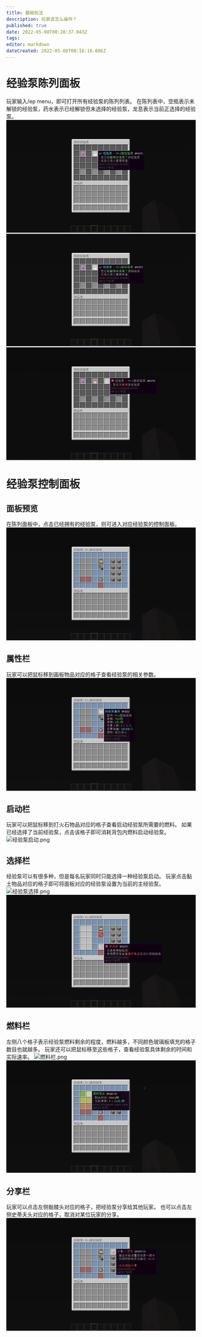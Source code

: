 ```yaml
---
title: 基础玩法
description: 玩家该怎么操作？
published: true
date: 2022-05-08T00:28:37.043Z
tags: 
editor: markdown
dateCreated: 2022-05-08T00:16:16.886Z
---
```


# 经验泵陈列面板
玩家输入/ep menu，即可打开所有经验泵的陈列列表。
在陈列表中，空瓶表示未解锁的经验泵，药水表示已经解锁但未选择的经验泵，龙息表示当前正选择的经验泵。
![px-1.png](/exppump/简介/px-1.png)![px-2.png](/exppump/简介/px-2.png)![px-3.png](/exppump/简介/px-3.png)

# 经验泵控制面板
## 面板预览
在陈列面板中，点击已经拥有的经验泵，则可进入对应经验泵的控制面板。
![控制面板.png](/exppump/简介/控制面板.png)
## 属性栏
玩家可以把鼠标移到画板物品对应的格子查看经验泵的相关参数。
![经验泵属性.png](/exppump/简介/经验泵属性.png)
## 启动栏
玩家可以把鼠标移到打火石物品对应的格子查看启动经验泵所需要的燃料。
如果已经选择了当前经验泵，点击该格子即可消耗背包内燃料启动经验泵。
![经验泵启动.png](/exppump/简介/经验泵启动.png)
## 选择栏
经验泵可以有很多种，但是每名玩家同时只能选择一种经验泵启动。
玩家点击黏土物品对应的格子即可将面板对应的经验泵设置为当前的主经验泵。
![经验泵选择.png](/exppump/简介/经验泵选择.png)
![未选择.png](/exppump/简介/未选择.png)
## 燃料栏
左侧八个格子表示经验泵燃料剩余的程度，燃料越多，不同颜色玻璃板填充的格子数目也就越多。
玩家还可以把鼠标移至这些格子，查看经验泵具体剩余的时间和实际速率。
![燃料栏.png](/exppump/简介/燃料栏.png)
![运行中.png](/exppump/简介/运行中.png)
## 分享栏
玩家可以点击左侧骷髅头对应的格子，把经验泵分享给其他玩家。
也可以点击左侧史蒂夫头对应的格子，取消对某位玩家的分享。
![分享栏.png](/exppump/简介/分享栏.png)